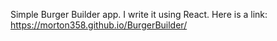 Simple Burger Builder app. I write it using React.
Here is a link: https://morton358.github.io/BurgerBuilder/
